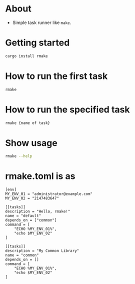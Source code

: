 # About

* Simple task runner like `make`.

# Getting started

```bash
cargo install rmake
```

# How to run the first task

```bash
rmake
```

# How to run the specified task

```bash
rmake {name of task}
```

# Show usage

```bash
rmake --help
```

# rmake.toml is as

```
[env]
MY_ENV_01 = "administrator@example.com"
MY_ENV_02 = "2147483647"

[[tasks]]
description = "Hello, rmake!"
name = "default"
depends_on = ["common"]
command = [
	"ECHO %MY_ENV_01%",
	"echo $MY_ENV_02"
]

[[tasks]]
description = "My Common Library"
name = "common"
depends_on = []
command = [
	"ECHO %MY_ENV_01%",
	"echo $MY_ENV_02"
]
```
